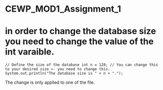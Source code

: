 # CEWP_MOD1_Assignment_1

# in order to change the database size you need to change the value of the int varaible.

`
        // Define the size of the database
        int n = 128; // You can change this to your desired size <- you need to change this.
        System.out.println("The database size is " + n + ".");
`

The change is only applied to one of the file.
